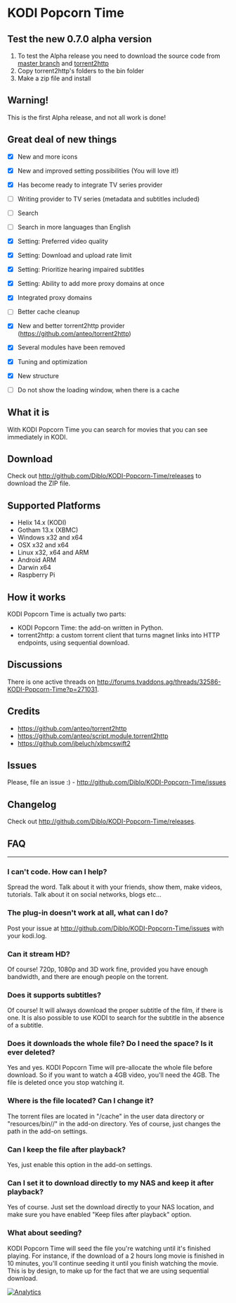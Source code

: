 KODI Popcorn Time
===========

Test the new 0.7.0 alpha version
----------
1. To test the Alpha release you need to download the source code from [master branch](https://github.com/Diblo/KODI-Popcorn-Time/tree/master/plugin.video.kodipopcorntime) and [torrent2http](https://github.com/anteo/torrent2http)
2. Copy torrent2http's folders to the bin folder
3. Make a zip file and install


Warning!
----------
This is the first Alpha release, and not all work is done!


Great deal of new things
----------
- [x] New and more icons
- [x] New and improved setting possibilities (You will love it!)
- [x] Has become ready to integrate TV series provider
- [ ] Writing provider to TV series (metadata and subtitles included)
- [ ] Search
- [ ] Search in more languages than English
- [x] Setting: Preferred video quality
- [x] Setting: Download and upload rate limit
- [x] Setting: Prioritize hearing impaired subtitles
- [x] Setting: Ability to add more proxy domains at once
- [x] Integrated proxy domains
- [ ] Better cache cleanup
- [x] New and better torrent2http provider (https://github.com/anteo/torrent2http)
- [x] Several modules have been removed
- [x] Tuning and optimization
- [x] New structure
- [ ] Do not show the loading window, when there is a cache


What it is
----------
With KODI Popcorn Time you can search for movies that you can see immediately in KODI.


Download
--------
Check out http://github.com/Diblo/KODI-Popcorn-Time/releases to download the ZIP file.


Supported Platforms
-------------------
* Helix 14.x (KODI)
* Gotham 13.x (XBMC)
* Windows x32 and x64
* OSX x32 and x64
* Linux x32, x64 and ARM
* Android ARM
* Darwin x64
* Raspberry Pi

How it works
------------
KODI Popcorn Time is actually two parts:
* KODI Popcorn Time: the add-on written in Python.
* torrent2http: a custom torrent client that turns magnet links into HTTP endpoints, using sequential download.


Discussions
------------
There is one active threads on http://forums.tvaddons.ag/threads/32586-KODI-Popcorn-Time?p=271031.


Credits
-----------
* https://github.com/anteo/torrent2http
* https://github.com/anteo/script.module.torrent2http
* https://github.com/jbeluch/xbmcswift2


Issues
-----------
Please, file an issue :) - http://github.com/Diblo/KODI-Popcorn-Time/issues


Changelog
---------
Check out http://github.com/Diblo/KODI-Popcorn-Time/releases.


## FAQ ##
---------------------------------------
### I can't code. How can I help? ###
Spread the word. Talk about it with your friends, show them, make videos, tutorials. Talk about it on social networks, blogs etc...

### The plug-in doesn't work at all, what can I do? ###
Post your issue at http://github.com/Diblo/KODI-Popcorn-Time/issues with your kodi.log.

### Can it stream HD? ###
Of course! 720p, 1080p and 3D work fine, provided you have enough bandwidth, and there are enough people on the torrent.

### Does it supports subtitles? ###
Of course! It will always download the proper subtitle of the film, if there is one. It is also possible to use KODI to search for the subtitle in the absence of a subtitle.

### Does it downloads the whole file? Do I need the space? Is it ever deleted?
Yes and yes. KODI Popcorn Time will pre-allocate the whole file before download. So if you want to watch a 4GB video, you'll need the 4GB. The file is deleted once you stop watching it.

### Where is the file located? Can I change it? ###
The torrent files are located in "/cache" in the user data directory or "resources/bin/<OS>/" in the add-on directory. Yes of course, just changes the path in the add-on settings.

### Can I keep the file after playback? ###
Yes, just enable this option in the add-on settings.

### Can I set it to download directly to my NAS and keep it after playback? ###
Yes of course. Just set the download directly to your NAS location, and make sure you have enabled "Keep files after playback" option.

### What about seeding? ###
KODI Popcorn Time will seed the file you're watching until it's finished playing. For instance, if the download of a 2 hours long movie is finished in 10 minutes, you'll continue seeding it until you finish watching the movie. This is by design, to make up for the fact that we are using sequential download.

[![Analytics](https://ga-beacon.appspot.com/UA-63872919-1/KODI-Popcorn-Time/Test_the_new_0.7.0_alpha_version)](https://github.com/igrigorik/ga-beacon)
